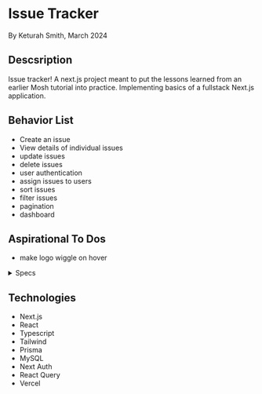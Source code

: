 # Issue Tracker

By Keturah Smith, March 2024

## Descsription

Issue tracker! A next.js project meant to put the lessons learned from an earlier Mosh tutorial into practice. Implementing basics of a fullstack Next.js application.

## Behavior List

- Create an issue
- View details of individual issues
- update issues
- delete issues
- user authentication
- assign issues to users
- sort issues
- filter issues
- pagination
- dashboard

## Aspirational To Dos

- make logo wiggle on hover

<details>
<summary>Specs</summary>

| Behavior             | Input  |              Output |
| -------------------- | :----: | ------------------: |
| generates activities | action | Acivities generated |
| generates activities | action | Acivities generated |
| generates activities | action | Acivities generated |
| generates activities | action | Acivities generated |

</details>

## Technologies

- Next.js
- React
- Typescript
- Tailwind
- Prisma
- MySQL
- Next Auth
- React Query
- Vercel
